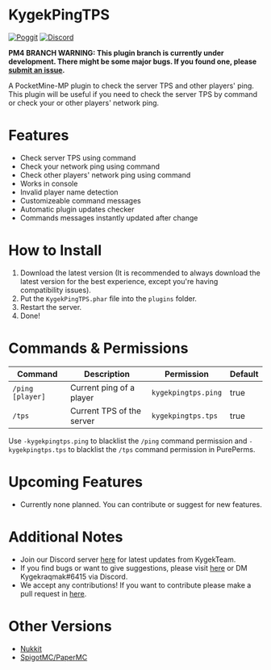 # KygekPingTPS

[![Poggit](https://poggit.pmmp.io/shield.dl.total/KygekPingTPS)](https://poggit.pmmp.io/p/KygekPingTPS)
[![Discord](https://img.shields.io/discord/735439472992321587.svg?label=&logo=discord&logoColor=ffffff&color=7389D8&labelColor=6A7EC2)](https://discord.gg/CXtqUZv)

**PM4 BRANCH WARNING: This plugin branch is currently under development. There might be some major bugs. If you found one, please [submit an issue](https://github.com/KygekTeam/KygekJoinUI/issues).**

A PocketMine-MP plugin to check the server TPS and other players' ping. This plugin will be useful if you need to check the server TPS by command or check your or other players' network ping.

# Features

- Check server TPS using command
- Check your network ping using command
- Check other players' network ping using command
- Works in console
- Invalid player name detection
- Customizeable command messages
- Automatic plugin updates checker
- Commands messages instantly updated after change

# How to Install

1. Download the latest version (It is recommended to always download the latest version for the best experience, except you're having compatibility issues).
2. Put the `KygekPingTPS.phar` file into the `plugins` folder.
3. Restart the server.
4. Done!

# Commands & Permissions

| Command | Description | Permission | Default |
| --- | --- | --- | --- |
| `/ping [player]` | Current ping of a player | `kygekpingtps.ping` | true |
| `/tps` | Current TPS of the server | `kygekpingtps.tps` | true |

Use `-kygekpingtps.ping` to blacklist the `/ping` command permission and `-kygekpingtps.tps` to blacklist the `/tps` command permission in PurePerms.

# Upcoming Features

- Currently none planned. You can contribute or suggest for new features.

# Additional Notes

- Join our Discord server <a href="https://discord.gg/CXtqUZv">here</a> for latest updates from KygekTeam.
- If you find bugs or want to give suggestions, please visit <a href="https://github.com/KygekTeam/KygekPingTPS/issues">here</a> or DM Kygekraqmak#6415 via Discord.
- We accept any contributions! If you want to contribute please make a pull request in <a href="https://github.com/KygekTeam/KygekPingTPS/pulls">here</a>.

# Other Versions

- [Nukkit](https://github.com/KygekTeam/KygekPingTPS-Nukkit)
- [SpigotMC/PaperMC](https://github.com/KygekTeam/KygekPingTPS-Spigot)
